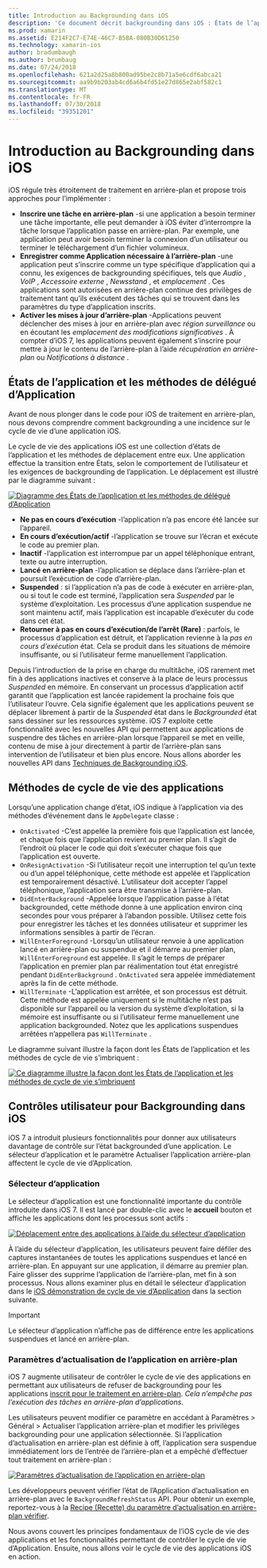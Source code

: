 ```yaml
---
title: Introduction au Backgrounding dans iOS
description: 'Ce document décrit backgrounding dans iOS : États de l’application, les méthodes de cycle de vie des applications et actualisation d’application en arrière-plan.'
ms.prod: xamarin
ms.assetid: E214F2C7-E74E-46C7-B5BA-080B30D61250
ms.technology: xamarin-ios
author: bradumbaugh
ms.author: brumbaug
ms.date: 07/24/2018
ms.openlocfilehash: 621a2d25a8b800ad95be2c8b71a5e6cdf6abca21
ms.sourcegitcommit: aa9b9b203ab4cd6a6b4fd51e27d865e2abf582c1
ms.translationtype: MT
ms.contentlocale: fr-FR
ms.lasthandoff: 07/30/2018
ms.locfileid: "39351201"
---
```

# <a name="introduction-to-backgrounding-in-ios"></a>Introduction au Backgrounding dans iOS

iOS régule très étroitement de traitement en arrière-plan et propose trois approches pour l’implémenter :

-  **Inscrire une tâche en arrière-plan** -si une application a besoin terminer une tâche importante, elle peut demander à iOS éviter d’interrompre la tâche lorsque l’application passe en arrière-plan. Par exemple, une application peut avoir besoin terminer la connexion d’un utilisateur ou terminer le téléchargement d’un fichier volumineux.
-  **Enregistrer comme Application nécessaire à l’arrière-plan** -une application peut s’inscrire comme un type spécifique d’application qui a connu, les exigences de backgrounding spécifiques, tels que *Audio* , *VoIP* ,  *Accessoire externe* , *Newsstand* , et *emplacement* . Ces applications sont autorisées en arrière-plan continue des privilèges de traitement tant qu’ils exécutent des tâches qui se trouvent dans les paramètres du type d’application inscrits.
-  **Activer les mises à jour d’arrière-plan** -Applications peuvent déclencher des mises à jour en arrière-plan avec *région surveillance* ou en écoutant les *emplacement des modifications significatives* . À compter d’iOS 7, les applications peuvent également s’inscrire pour mettre à jour le contenu de l’arrière-plan à l’aide *récupération en arrière-plan* ou *Notifications à distance* .


## <a name="application-states-and-application-delegate-methods"></a>États de l’application et les méthodes de délégué d’Application

Avant de nous plonger dans le code pour iOS de traitement en arrière-plan, nous devons comprendre comment backgrounding a une incidence sur le cycle de vie d’une application iOS.

Le cycle de vie des applications iOS est une collection d’états de l’application et les méthodes de déplacement entre eux. Une application effectue la transition entre États, selon le comportement de l’utilisateur et les exigences de backgrounding de l’application. Le déplacement est illustré par le diagramme suivant :

 [![](introduction-to-backgrounding-in-ios-images/applicationlifecycle-.png "Diagramme des États de l’application et les méthodes de délégué d’Application")](introduction-to-backgrounding-in-ios-images/applicationlifecycle-.png#lightbox)

-  **Ne pas en cours d’exécution** -l’application n’a pas encore été lancée sur l’appareil.
-  **En cours d’exécution/actif** -l’application se trouve sur l’écran et exécute le code au premier plan.
-  **Inactif** -l’application est interrompue par un appel téléphonique entrant, texte ou autre interruption.
-  **Lancé en arrière-plan** -l’application se déplace dans l’arrière-plan et poursuit l’exécution de code d’arrière-plan.
-  **Suspended** : si l’application n’a pas de code à exécuter en arrière-plan, ou si tout le code est terminé, l’application sera *Suspended* par le système d’exploitation. Les processus d’une application suspendue ne sont maintenu actif, mais l’application est incapable d’exécuter du code dans cet état.
-  **Retourner à pas en cours d’exécution/de l’arrêt (Rare)** : parfois, le processus d’application est détruit, et l’application revienne à la *pas en cours d’exécution* état. Cela se produit dans les situations de mémoire insuffisante, ou si l’utilisateur ferme manuellement l’application.


Depuis l’introduction de la prise en charge du multitâche, iOS rarement met fin à des applications inactives et conserve à la place de leurs processus *Suspended* en mémoire. En conservant un processus d’application actif garantit que l’application est lancée rapidement la prochaine fois que l’utilisateur l’ouvre. Cela signifie également que les applications peuvent se déplacer librement à partir de la *Suspended* état dans le *Backgrounded* état sans dessiner sur les ressources système. iOS 7 exploite cette fonctionnalité avec les nouvelles API qui permettent aux applications de suspendre des tâches en arrière-plan lorsque l’appareil se met en veille, contenu de mise à jour directement à partir de l’arrière-plan sans intervention de l’utilisateur et bien plus encore. Nous allons aborder les nouvelles API dans [Techniques de Backgrounding iOS](~/ios/app-fundamentals/backgrounding/ios-backgrounding-techniques/index.md).

## <a name="application-lifecycle-methods"></a>Méthodes de cycle de vie des applications

Lorsqu’une application change d’état, iOS indique à l’application via des méthodes d’événement dans le `AppDelegate` classe :

-  `OnActivated` -C’est appelée la première fois que l’application est lancée, et chaque fois que l’application revient au premier plan. Il s’agit de l’endroit où placer le code qui doit s’exécuter chaque fois que l’application est ouverte.
-  `OnResignActivation` -Si l’utilisateur reçoit une interruption tel qu’un texte ou d’un appel téléphonique, cette méthode est appelée et l’application est temporairement désactivé. L’utilisateur doit accepter l’appel téléphonique, l’application sera être transmise à l’arrière-plan.
-  `DidEnterBackground` -Appelée lorsque l’application passe à l’état backgrounded, cette méthode donne à une application environ cinq secondes pour vous préparer à l’abandon possible. Utilisez cette fois pour enregistrer les tâches et les données utilisateur et supprimer les informations sensibles à partir de l’écran.
-  `WillEnterForeground` -Lorsqu’un utilisateur renvoie à une application lancé en arrière-plan ou suspendue et il démarre au premier plan, `WillEnterForeground` est appelée. Il s’agit le temps de préparer l’application en premier plan par réalimentation tout état enregistré pendant `DidEnterBackground` .  `OnActivated` sera appelée immédiatement après la fin de cette méthode.
-  `WillTerminate` -L’application est arrêtée, et son processus est détruit. Cette méthode est appelée uniquement si le multitâche n’est pas disponible sur l’appareil ou la version du système d’exploitation, si la mémoire est insuffisante ou si l’utilisateur ferme manuellement une application backgrounded. Notez que les applications suspendues arrêtées n’appellera pas `WillTerminate` .


Le diagramme suivant illustre la façon dont les États de l’application et les méthodes de cycle de vie s’imbriquent :

 [![](introduction-to-backgrounding-in-ios-images/image2.png "Ce diagramme illustre la façon dont les États de l’application et les méthodes de cycle de vie s’imbriquent")](introduction-to-backgrounding-in-ios-images/image2.png#lightbox)

## <a name="user-controls-for-backgrounding-in-ios"></a>Contrôles utilisateur pour Backgrounding dans iOS

iOS 7 a introduit plusieurs fonctionnalités pour donner aux utilisateurs davantage de contrôle sur l’état backgrounded d’une application. Le sélecteur d’application et le paramètre Actualiser l’application arrière-plan affectent le cycle de vie d’Application.

### <a name="app-switcher"></a>Sélecteur d’application

Le sélecteur d’application est une fonctionnalité importante du contrôle introduite dans iOS 7. Il est lancé par double-clic avec le **accueil** bouton et affiche les applications dont les processus sont actifs :

 [![](introduction-to-backgrounding-in-ios-images/app-switcher-.png "Déplacement entre des applications à l’aide du sélecteur d’application")](introduction-to-backgrounding-in-ios-images/app-switcher-.png#lightbox)

À l’aide du sélecteur d’application, les utilisateurs peuvent faire défiler des captures instantanées de toutes les applications suspendues et lancé en arrière-plan. En appuyant sur une application, il démarre au premier plan. Faire glisser des supprime l’application de l’arrière-plan, met fin à son processus. Nous allons examiner plus en détail le sélecteur d’application dans le [iOS démonstration de cycle de vie d’Application](~/ios/app-fundamentals/backgrounding/application-lifecycle-demo.md) dans la section suivante.

> [!IMPORTANT]
> Le sélecteur d’application n’affiche pas de différence entre les applications suspendues et lancé en arrière-plan.



### <a name="background-app-refresh-settings"></a>Paramètres d’actualisation de l’application en arrière-plan

iOS 7 augmente utilisateur de contrôler le cycle de vie des applications en permettant aux utilisateurs de refuser de backgrounding pour les applications [inscrit pour le traitement en arrière-plan](~/ios/app-fundamentals/backgrounding/ios-backgrounding-techniques/registering-applications-to-run-in-background.md). *Cela n’empêche pas l’exécution des tâches en arrière-plan d’applications*.

Les utilisateurs peuvent modifier ce paramètre en accédant à <span class="uiitem">Paramètres > Général > Actualiser l’application arrière-plan</span> et modifier les privilèges backgrounding pour une application sélectionnée. Si l’application d’actualisation en arrière-plan est définie à off, l’application sera suspendue immédiatement lors de l’entrée de l’arrière-plan et a empêché d’effectuer tout traitement en arrière-plan :

 [![](introduction-to-backgrounding-in-ios-images/settings-.png "Paramètres d’actualisation de l’application en arrière-plan")](introduction-to-backgrounding-in-ios-images/settings-.png#lightbox)

Les développeurs peuvent vérifier l’état de l’Application d’actualisation en arrière-plan avec le `BackgroundRefreshStatus` API. Pour obtenir un exemple, reportez-vous à la [Recipe (Recette) du paramètre d’actualisation en arrière-plan vérifier](https://github.com/xamarin/recipes/tree/master/Recipes/ios/multitasking/check_background_refresh_setting).

Nous avons couvert les principes fondamentaux de l’iOS cycle de vie des applications et les fonctionnalités permettant de contrôler le cycle de vie d’Application. Ensuite, nous allons voir le cycle de vie des applications iOS en action.

